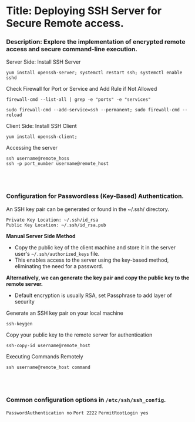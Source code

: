 # Title: Deploying SSH Server for Secure Remote access.

### Description: Explore the implementation of encrypted remote access and secure command-line execution.

Server Side: Install SSH Server 	
```
yum install openssh-server; systemctl restart ssh; systemctl enable sshd
```
Check Firewall for Port or Service and Add Rule if Not Allowed
```
firewall-cmd --list-all | grep -e "ports" -e "services"
```
```
sudo firewall-cmd --add-service=ssh --permanent; sudo firewall-cmd --reload
```
Client Side: Install SSH Client
```
yum install openssh-client;
```
Accessing the server
```
ssh username@remote_hoss
ssh -p port_number username@remote_host
```
<br></br>

### Configuration for Passwordless (Key-Based) Authentication.

An SSH key pair can be generated or found in the ~/.ssh/ directory.
```
Private Key Location: ~/.ssh/id_rsa
Public Key Location: ~/.ssh/id_rsa.pub
```

**Manual Server Side Method**

- Copy the public key of the client machine and store it in the server user's `~/.ssh/authorized_keys` file.
- This enables access to the server using the key-based method, eliminating the need for a password.


**Alternatively, we can generate the key pair and copy the public key to the remote server.**
- Default encryption is usually RSA, set Passphrase to add layer of security  

Generate an SSH key pair on your local machine
```
ssh-keygen 
```
Copy your public key to the remote server for authentication
```
ssh-copy-id username@remote_host
```
Executing Commands Remotely
```
ssh username@remote_host command
``` 
<br></br>

### Common configuration options in `/etc/ssh/ssh_config`.

`PasswordAuthentication no`
`Port 2222`
`PermitRootLogin yes`